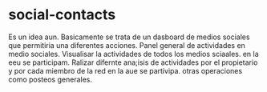 # social-contacts
Es un idea aun. Basicamente se trata de un dasboard de medios sociales que permitiria una diferentes acciones.
Panel general de actividades en medio sociales.
Visualisar la actividades de todos los medios sciaales. en la eeu se participam.
Ralizar difernte ana;isis de actividades por el propietario y por cada miembro de la red en la aue se partivipa.
otras operaciones como posteos generales.
